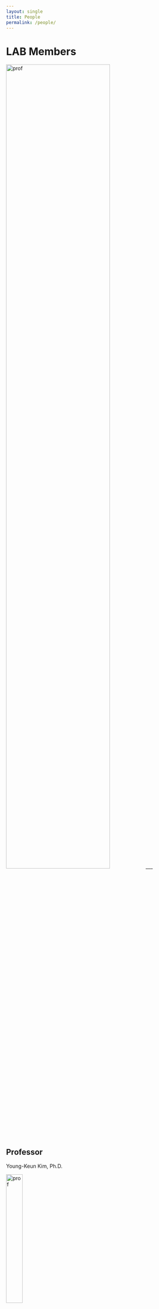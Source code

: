 ```yaml
---
layout: single
title: People
permalink: /people/
---
```



# LAB Members

<img src="../assets/images/ssslab-members.jpg" width="75%"  title="prof" alt="prof">
___
<br/>

## Professor
Young-Keun Kim, Ph.D.  

<img src="../assets/images/youngkeun.jpg" width="30%"  title="prof" alt="prof">

* 2014: KAIST Mechanical Engineering, Ph.D 
* 2014~current: Associate Professor, School of Mechanical and Control Engineering, Handong Global University
* 2020: Visiting Scholoar at Virginia Tech Mechanical Engineering
* 2017~19: Head of Mechanical and Control Engineering,HGU


<br/>

## Graduate Student

박재은,  Ph.D Candiate

<img src="../assets/images/jepark.jpg" width="30%" title="student" alt="student">

<br/>

유지환, Master Degree candidate

<img src="../assets/images/yjh.png" width="30%" title="student" alt="student">


<br/>

송형석, Master Degree candidate

<img src="../assets/images/profile.png" width="30%" height="30%" title="student" alt="student">

<br/>

김예진, Master Degree candidate

<img src="../assets/images/yejin.png" width="30%"  title="student" alt="student">

<br/>

강희윤, Master Degree candidate

<img src="../assets/images/profile.png" width="30%"  title="student" alt="student">

<br/>

<br/>


<br/>

## Undergraduate Research 
이준기, Undergraduate
<br/>



***

<br/>
<br/>

# Alumni



## Graduate Student

| 졸업연도 | 이름   | 졸업연구 주제명                                 | 학위   | 회사명/대학원명                       | 부서           | 비고       |
| ---- | ---- | ---------------------------------------- | ---- | ------------------------------ | ------------ | -------- |
| 2017 | 장찬희  | Mono-Vision based Vehicle Localization using Road Sign On-line Database (온라인 도로 표지판 정보를 사용한 단일 카메라 기반의 차량 위치추정 연구) | 석사   | ATI (Advanced Technology Inc.) | 데이터사이언스팀     | 반도체 머신비전 |
| 2019 | 박재은  | Research of Deep Reinforcement Learning based Control System Design for a Nonlinear Tunable Vibration Absorber using Smart Rubber(심층인공신경망 강화학습을 통한 스마트고무 기반 비선형 진동흡수기 제어시스템 설계 연구) | 석사   | 한동대학교 기계제어공학과                  | 박사과정         |          |
| 2020 | 오선택  | Development of Compressed Deep Neural Networks based Object Detection Algorithm for Implementation on FPGA Embedded Platform(FPGA 임베디드 플랫폼 탑재를 위한 심층신경망 압축모델 기반 객체탐지 알고리즘 개발) | 석사   | 위씨 (창업)                        | 영상기반 지능형 시스템 |          |



## Undergraduate Student

| 연도   | 이름   | 졸업연구 주제                                  | 회사/대학원 명              | 부서명              |
| ---- | ---- | ---------------------------------------- | --------------------- | ---------------- |
| 2014 | 이명호  | Detecting Curved Lane with Spline Approximation | FITI 시험연구원            |                  |
| 2014 | 윤국   | Detecting Curved Lane with Spline Approximation | 현대자동차                 |                  |
| 2014 | 김한결  | Detecting Curved Lane with Spline Approximation |                       |                  |
| 2014 | 김영훈  | Signpost Image Based Localization for Vehicle Navigation | 한동대학교 대학원             |                  |
| 2014 | 홍다현  | Signpost Image Based Localization for Vehicle Navigation | 경동나비엔                 |                  |
| 2014 | 남건일  | 태양전지 효율향상을 위한 영상 및 네트워크 기반의 회전형 태양광 반사 장치 개발 |                       |                  |
| 2014 | 김현목  | 태양전지 효율향상을 위한 영상 및 네트워크 기반의 회전형 태양광 반사 장치 개발 | GME                   |                  |
| 2014 | 송준현  | 파노라마 영상 촬영 카메라를 위한 2축 수평유지장치             | 현대중공업                 |                  |
| 2014 | 신범철  | 친환경소재의 가변강성 액추에이터 개발                     | 현대모비스                 |                  |
| 2014 | 윤정환  | 친환경소재의 가변강성 액추에이터 개발                     | KAIST-박사과정            |                  |
| 2014 | 장찬희  | Curved Lane Detection                    | 한동대학교 대학원             |                  |
| 2014 | 박영지  | Curved Lane Detection                    |                       |                  |
| 2014 | 정지혜  | Curved Lane Detection                    | 한국전기공사                |                  |
| 2015 | 백두산  | HILS for Verification of ABS Algorithm   | 현대모비스                 |                  |
| 2015 | 김야곱  | HILS for Verification of ABS Algorithm   | 세메스                   |                  |
| 2015 | 이영은  | Solar Panel Cleaning Robot               | 고려대학교 대학원             |                  |
| 2015 | 안다솔  | Solar Panel Cleaning Robot               | 고려제강                  |                  |
| 2015 | 이호석  | Active Safety System with Lane and Obstacle Detection for HGU Autonomous Vehicle | 현대자동차                 |                  |
| 2015 | 임찬미  | Active Safety System with Lane and Obstacle Detection for HGU Autonomous Vehicle | 현대자동차                 |                  |
| 2015 | 박종혁  | Robust Traffic sign detection and recognition for autonomous vehicle | 네이버                   |                  |
| 2016 | 김혜신  | 자기유변 겔을 활용한 저전력 진동 감쇄장치 설계               | 현대중공업                 |                  |
| 2016 | 김현기  | 자기유변 겔을 활용한 저전력 진동 감쇄장치 설계               | 서울대학교-박사과정            |                  |
| 2016 | 박재은  | 전자식 주차 브레이크의 동적제어를 위한 논리 설계              | 한동대학교 대학원             |                  |
| 2016 | 임창현  | 전자식 주차 브레이크의 동적제어를 위한 논리 설계              |                       |                  |
| 2016 | 장대익  | MRGEL 동적특성 분석 연구                         | KAIST 건설 및 환경공학과 박사과정 |                  |
| 2016 | 윤가은  | MRGEL 동적특성 분석 연구                         | 포스텍 대학원               |                  |
| 2016 | 백찬웅  | MRGEL 셀프센싱 특성분석 연구                       |                       |                  |
| 2017 | 정기동  | 시각장애인을 위한 보행 보조기기구 설계 2                  | 공군 장교                 |                  |
| 2017 | 김호민  | 시각장애인을 위한 보행 보조기기구 설계 2                  | 서울대학교 대학원             |                  |
| 2017 | 오선택  | 시각장애인을 위한 보행 보조기기구 설계 2                  | 한동대학교 대학원             |                  |
| 2017 | 석성준  | 강성가변 엔진마운트 설계                            | 현대자동차                 |                  |
| 2017 | 박정훈  | 강성가변 엔진마운트 설계                            | 포스텍 대학원               |                  |
| 2017 | 서주원  | MRE 마찰가변 특성연구                            | 한양대학교 대학원             |                  |
| 2017 | 문영진  | MRE 마찰가변 특성연구                            | 고려제강                  |                  |
| 2018 | 주요한  | FPGA를 이용한 기어 불량 검출 머신비전 시스템 개발           | GIST 대학원              |                  |
| 2018 | 이지희  | FPGA를 이용한 기어 불량 검출 머신비전 시스템 개발           | 고려제강                  |                  |
| 2018 | 간주원  | LiDAR-Camera Calibration                 | 현대중공업                 | 엔진기계사업부          |
| 2018 | 노미림  | LiDAR-Camera Calibration                 | 현대자동차                 |                  |
| 2018 | 이강현  | MR Coupling                              | 서울대학교 대학원             |                  |
| 2018 | 안태현  | Vision ADAS 연동 TCU                       | 현대 오트론                |                  |
| 2018 | 송민호  | Vision ADAS 연동 TCU                       | 제낙스                   |                  |
| 2018 | 최혁인  | Vision ADAS 연동 TCU                       | ASML                  |                  |
| 2019 | 최디도  | MRE 스마트제진 시스템                            | 현대모비스                 | 샤시안전 BU 전자제동제어섹터 |
| 2019 | 김예진  | MRE 스마트제진 시스템                            | 한동대학교 대학원             |                  |
| 2019 | 김광은  | MRE 스마트제진 시스템                            | 공군 장교                 |                  |
| 2019 | 황재욱  | LiDAR 기반 차선인식                            | 뷰런테크놀로지               |                  |
| 2019 | 서주찬  | LiDAR 기반 차선인식                            | GIST 대학원              |                  |
| 2019 | 강수빈  | LiDAR 기반 차선인식                            | DELL 컴퓨터              |                  |
| 2019 | 김예함  | LiDAR-Camera Inspection                  | 취업준비중                 | 아카데미 42 서울       |
| 2019 | 이예은  | LiDAR-Camera Inspection                  | 현대자동차                 | 전동화제어개발1팀        |
| 2019 | 황시환  | 라이다 물체인식 연구                              | KAIST 대학원             | 녹색그린교통대학원        |
| 2019 | 조성현  | 스마트 CCTV 개발                              |                       |                  |
| 2019 | 김형우  | 스마트 CCTV 개발                              | MIDAS IT              | 데이터 서버           |
| 2020 | 한우석  | Investigation on Dynamic-Stress Sensing Property of Stiffness-Variable Magnetorheological elastomer for Application of Tunable Vibration Absorber | DGIST 대학원             |                  |
| 2020 | 권하은  | Investigation on Dynamic-Stress Sensing Property of Stiffness-Variable Magnetorheological elastomer for Application of Tunable Vibration Absorber | 한양대학교 대학원             |                  |
| 2020 | 송윤경  | Investigation on Dynamic-Stress Sensing Property of Stiffness-Variable Magnetorheological elastomer for Application of Tunable Vibration Absorber |                       |                  |
| 2020 | 심이삭  | YOffleNet: Compressing CNN Model for Object Detection on Embedded Platforms | 유학 준비 중               |                  |
| 2020 | 임주형  | YOffleNet: Compressing CNN Model for Object Detection on Embedded Platforms | 네패스                   |                  |
| 2020 | 장영완  | YOffleNet: Compressing CNN Model for Object Detection on Embedded Platforms | 노타                    |                  |
| 2020 | 송형석  | LiDAR Extrinsic Calibration using a Cubic Target | 한동대 대학원               |                  |
| 2020 | 문선빈  | LiDAR Extrinsic Calibration using a Cubic Target | 노타 인턴                 |                  |
